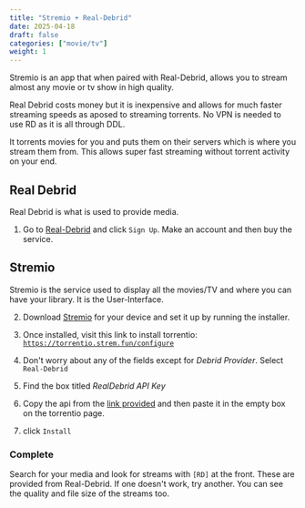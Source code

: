 ```yaml
---
title: "Stremio + Real-Debrid"
date: 2025-04-18
draft: false
categories: ["movie/tv"]
weight: 1
---
```


Stremio is an app that when paired with Real-Debrid, allows you to stream almost any movie or tv show in high quality.

Real Debrid costs money but it is inexpensive and allows for much faster streaming speeds as aposed to streaming torrents. No VPN is needed to use RD as it is all through DDL. 
  
It torrents movies for you and puts them on their servers which is where you stream them from. This allows super fast streaming without torrent activity on your end.


## Real Debrid

 Real Debrid is what is used to provide media.

1. Go to [Real-Debrid](http://real-debrid.com/?id=7783244) and click ```Sign Up```. Make an account and then buy the service. 

## Stremio

Stremio is the service used to display all the movies/TV and where you can have your library. It is the User-Interface.

2. Download [Stremio](https://www.stremio.com/) for your device and set it up by running the installer.

3. Once installed, visit this link to install torrentio: 
[```https://torrentio.strem.fun/configure```](https://torrentio.strem.fun/configure`)

4. Don't worry about any of the fields except for _Debrid Provider_. Select ```Real-Debrid```
5. Find the box titled _RealDebrid API Key_
6. Copy the api from the [link provided](https://real-debrid.com/apitoken) and then paste it in the empty box on the torrentio page.
7. click ```Install```

### Complete

Search for your media and look for streams with ```[RD]``` at the front. These are provided from Real-Debrid. If one doesn't work, try another. You can see the quality and file size of the streams too.


